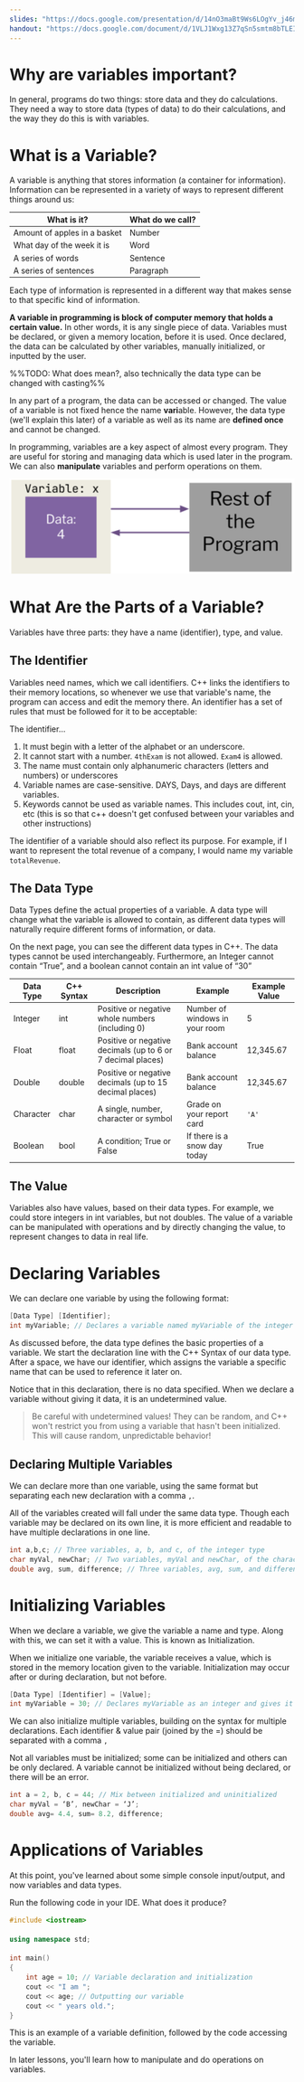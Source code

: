 ```yaml
---
slides: "https://docs.google.com/presentation/d/14nO3maBt9Ws6LOgYv_j46m-5sX1jpGeIdjltqjzsyhA"
handout: "https://docs.google.com/document/d/1VLJ1Wxg13Z7qSn5smtm8bTLEI3zZCq_Ara-J2JAd-z8"
---
```


# Why are variables important?

In general, programs do two things: store data and they do calculations. They need a way to store data (types of data) to do their calculations, and the way they do this is with variables. 
# What is a Variable?
A variable is anything that stores information (a container for information). Information can be represented in a variety of ways to represent different things around us:


What is it? | What do we call?
----| -----
Amount of apples in a basket |Number
What day of the week it is | Word
A series of words |Sentence
A series of sentences| Paragraph

Each type of information is represented in a different way that makes sense to that specific kind of information. 

**A variable in programming is block of computer memory that holds a certain value.** In other words, it is any single piece of data. Variables must be declared, or given a memory location, before it is used. Once declared, the data can be calculated by other variables, manually initialized, or inputted by the user. 

%%TODO: What does mean?, also technically the data type can be changed with casting%%

In any part of a program, the data can be accessed or changed. The value of a variable is not fixed hence the name **vari**able. However, the data type (we'll explain this later) of a variable as well as its name are **defined once** and cannot be changed.

In programming, variables are a key aspect of almost every program. They are useful for storing and managing data which is used later in the program. We can also **manipulate** variables and perform operations on them.

![](variables/variable-visualization.png)

# What Are the Parts of a Variable?
Variables have three parts: they have a name (identifier), type, and value. 

## The Identifier

Variables need names, which we call identifiers. C++ links the identifiers to their memory locations, so whenever we use that variable's name, the program can access and edit the memory there. An identifier has a set of rules that must be followed for it to be acceptable:

The identifier...

1. It must begin with a letter of the alphabet or an underscore.
2. It cannot start with a number. `4thExam` is not allowed. `Exam4` is allowed.
3. The name must contain only alphanumeric characters (letters and numbers) or underscores
4. Variable names are case-sensitive. DAYS, Days, and days are different variables.
5. Keywords cannot be used as variable names. This includes cout, int, cin, etc (this is so that c++ doesn't get confused between your variables and other instructions)

The identifier of a variable should also reflect its purpose. For example, if I want to represent the total revenue of a company, I would name my variable `totalRevenue`.

## The Data Type

Data Types define the actual properties of a variable. A data type will change what the variable is allowed to contain, as different data types will naturally require different forms of information, or data.

On the next page, you can see the different data types in C++. The data types cannot be used interchangeably. Furthermore, an Integer cannot contain “True”, and a boolean cannot contain an int value of “30”

Data Type | C++ Syntax | Description | Example | Example Value
--- |--- | ---- | ----| ---
Integer | int | Positive or negative whole numbers (including 0) | Number of windows in your room | 5
Float | float | Positive or negative decimals (up to 6 or 7 decimal places)| Bank account balance | 12,345.67 
Double  |   double |  Positive or negative decimals (up to 15 decimal places) | Bank account balance | 12,345.67 
Character | char  | A single, number, character or symbol | Grade on your report card  | `'A'`  
Boolean  | bool | A condition; True or False | If there is a snow day today |True 

## The Value
Variables also have values, based on their data types. For example, we could store integers in int variables, but not doubles. The value of a variable can be manipulated with operations and by directly changing the value, to represent changes to data in real life. 

# Declaring Variables

We can declare one variable by using the following format:

```cpp
[Data Type] [Identifier];
int myVariable; // Declares a variable named myVariable of the integer type
```

As discussed before, the data type defines the basic properties of a variable. We start the declaration line with the C++ Syntax of our data type. After a space, we have our identifier, which assigns the variable a specific name that can be used to reference it later on.

Notice that in this declaration, there is no data specified. When we declare a variable without giving it data, it is an undetermined value. 

> Be careful with undetermined values! They can be random, and C++ won't restrict you from using a variable that hasn't been initialized. This will cause random, unpredictable behavior!

## Declaring Multiple Variables

We can declare more than one variable, using the same format but separating each new declaration with a comma `,`.

All of the variables created will fall under the same data type. Though each variable may be declared on its own line, it is more efficient and readable to have multiple declarations in one line.

```cpp
int a,b,c; // Three variables, a, b, and c, of the integer type
char myVal, newChar; // Two variables, myVal and newChar, of the character type
double avg, sum, difference; // Three variables, avg, sum, and difference, of the double (double-precision decimal) type
```

# Initializing Variables
When we declare a variable, we give the variable a name and type. 
Along with this, we can set it with a value. This is known as Initialization.

When we initialize one variable, the variable receives a value, which is stored in the memory location given to the variable. Initialization may occur after or during declaration, but not before.
```cpp
[Data Type] [Identifier] = [Value];
int myVariable = 30; // Declares myVariable as an integer and gives it the value 30
```

We can also initialize multiple variables, building on the syntax for multiple declarations. Each identifier & value pair (joined by the =) should be separated with a comma `,`

Not all variables must be initialized; some can be initialized and others can be only declared. A variable cannot be initialized without being declared, or there will be an error.

```cpp
int a = 2, b, c = 44; // Mix between initialized and uninitialized
char myVal = ‘B’, newChar = ‘J’;
double avg= 4.4, sum= 8.2, difference;
```

# Applications of Variables

At this point, you've learned about some simple console input/output, and now variables and data types.

Run the following code in your IDE. What does it produce?

```cpp
#include <iostream>  

using namespace std;

int main()
{
	int age = 10; // Variable declaration and initialization
	cout << "I am "; 
	cout << age; // Outputting our variable
	cout << " years old.";
}
```

This is an example of a variable definition, followed by the code accessing the variable. 

In later lessons, you'll learn how to manipulate and do operations on variables.